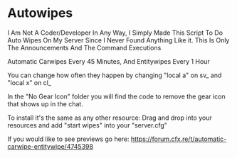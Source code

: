 # Autowipes
I Am Not A Coder/Developer In Any Way, I Simply Made This Script To Do Auto Wipes On My Server Since I Never Found Anything Like it.
This Is Only The Announcements And The Command Executions

Automatic Carwipes Every 45 Minutes, And Entitywipes Every 1 Hour 

You can change how often they happen by changing "local a" on sv_ and "local x" on cl_

In the "No Gear Icon" folder you will find the code to remove the gear icon that shows up in the chat. 

To install it's the same as any other resource:
Drag and drop into your resources and add "start wipes" into your "server.cfg"


If you would like to see previews go here:
https://forum.cfx.re/t/automatic-carwipe-entitywipe/4745398
